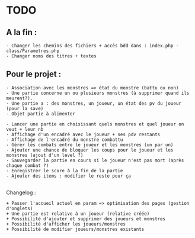 # TODO


## A la fin :
    - Changer les chemins des fichiers + accès bdd dans : index.php - class/Parametres.php
    - Changer noms des titres + textes

## Pour le projet :


    - Association avec les monstres => état du monstre (battu ou non)
    - Une partie concerne un ou plusieurs monstres (à supprimer quand ils meurent?).
    - Une partie a : des monstres, un joueur, un état des pv du joueur (pour la save)
    - Objet partie à alimenter

    - Lancer une partie en choisissant quels monstres et quel joueur on veut + leur nb
    - Affichage d'un encadré avec le joueur + ses pdv restants
    - Affichage de l'encadré du monstre combattu
    - Gérer les combats entre le joueur et les monstres (un par un)
    - Ajouter une chance de bloquer les coups pour le joueur et les monstres (ajout d'un level ?)
    - Sauvegarder la partie en cours si le joueur n'est pas mort (après chaque combat ?)
    - Enregistrer le score à la fin de la partie
    - Ajouter des items : modifier le reste pour ça



##

Changelog :


    + Passer l'accueil actuel en param => optimisation des pages (gestion d'onglets)
    + Une partie est relative à un joueur (relative créée)
    + Possibilité d'ajouter et supprimer des joueurs et monstres
    + Possibilité d'afficher les joueurs/monstres
    + Possibilité de modifier joueurs/monstres existants



